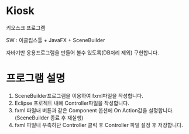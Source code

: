 # Kiosk
키오스크 프로그램

SW : 이클립스툴 + JavaFX + SceneBuilder 

자바기반 응용프로그램을 만들어 볼수 있도록(DB처리 제외) 구현합니다.

# 프로그램 설명

1. SceneBuilder프로그램을 이용하여  fxml파일을 작성합니다.
2. Eclipse 프로젝트 내에 Controller파일을 작성합니다.
3. fxml 파일내 버튼과 같은 Component 옵션에 On Action값을 설정합니다. (SceneBuilder 종료 후 재실행)
4. fxml 파일내 우측하단 Controller 클릭 후 Controller 파일 설정 후 저장합니다.

